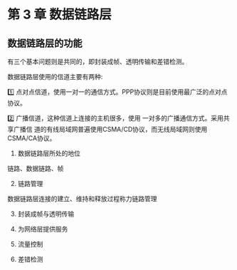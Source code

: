 # 第 3 章 数据链路层

## 数据链路层的功能

有三个基本问题则是共同的，即封装成帧、透明传输和差错检测。

数据链路层使用的信道主要有两种:

1️⃣ 点对点信道，使用一对一的通信方式。PPP协议则是目前使用最广泛的点对点协议。

2️⃣ 广播信道，这种信道上连接的主机很多，使用 一对多的广播通信方式。采用共享广播信 道的有线局域网普遍使用CSMA/CD协议，而无线局域网则使用CSMA/CA协议。

1. 数据链路层所处的地位

链路、数据链路、帧

2. 链路管理

数据链路层连接的建立、维持和释放过程称力链路管理

3. 封装成帧与透明传输

4. 为网络层提供服务

5. 流量控制

6. 差错检测



